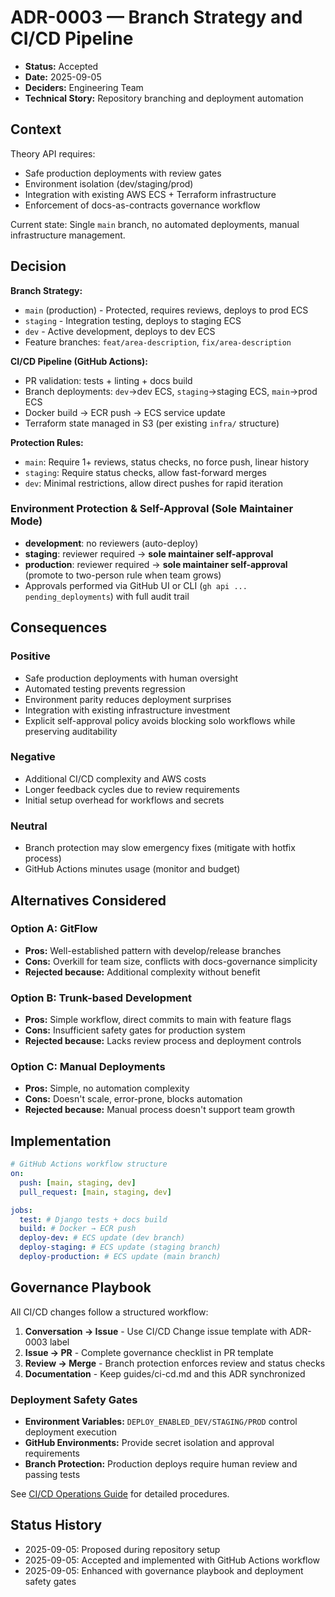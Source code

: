 # ADR-0003 — Branch Strategy and CI/CD Pipeline

- **Status:** Accepted
- **Date:** 2025-09-05  
- **Deciders:** Engineering Team
- **Technical Story:** Repository branching and deployment automation

## Context

Theory API requires:
- Safe production deployments with review gates
- Environment isolation (dev/staging/prod) 
- Integration with existing AWS ECS + Terraform infrastructure
- Enforcement of docs-as-contracts governance workflow

Current state: Single `main` branch, no automated deployments, manual infrastructure management.

## Decision

**Branch Strategy:**
- `main` (production) - Protected, requires reviews, deploys to prod ECS
- `staging` - Integration testing, deploys to staging ECS  
- `dev` - Active development, deploys to dev ECS
- Feature branches: `feat/area-description`, `fix/area-description`

**CI/CD Pipeline (GitHub Actions):**
- PR validation: tests + linting + docs build
- Branch deployments: `dev`→dev ECS, `staging`→staging ECS, `main`→prod ECS
- Docker build → ECR push → ECS service update
- Terraform state managed in S3 (per existing `infra/` structure)

**Protection Rules:**
- `main`: Require 1+ reviews, status checks, no force push, linear history
- `staging`: Require status checks, allow fast-forward merges
- `dev`: Minimal restrictions, allow direct pushes for rapid iteration

### Environment Protection & Self-Approval (Sole Maintainer Mode)
- **development**: no reviewers (auto-deploy)
- **staging**: reviewer required → **sole maintainer self-approval**
- **production**: reviewer required → **sole maintainer self-approval** (promote to two-person rule when team grows)
- Approvals performed via GitHub UI or CLI (`gh api ... pending_deployments`) with full audit trail

## Consequences

### Positive
- Safe production deployments with human oversight
- Automated testing prevents regression
- Environment parity reduces deployment surprises
- Integration with existing infrastructure investment
- Explicit self-approval policy avoids blocking solo workflows while preserving auditability

### Negative
- Additional CI/CD complexity and AWS costs
- Longer feedback cycles due to review requirements
- Initial setup overhead for workflows and secrets

### Neutral
- Branch protection may slow emergency fixes (mitigate with hotfix process)
- GitHub Actions minutes usage (monitor and budget)

## Alternatives Considered

### Option A: GitFlow
- **Pros:** Well-established pattern with develop/release branches
- **Cons:** Overkill for team size, conflicts with docs-governance simplicity
- **Rejected because:** Additional complexity without benefit

### Option B: Trunk-based Development  
- **Pros:** Simple workflow, direct commits to main with feature flags
- **Cons:** Insufficient safety gates for production system
- **Rejected because:** Lacks review process and deployment controls

### Option C: Manual Deployments
- **Pros:** Simple, no automation complexity
- **Cons:** Doesn't scale, error-prone, blocks automation
- **Rejected because:** Manual process doesn't support team growth

## Implementation

```yaml
# GitHub Actions workflow structure
on:
  push: [main, staging, dev]
  pull_request: [main, staging, dev]

jobs:
  test: # Django tests + docs build
  build: # Docker → ECR push  
  deploy-dev: # ECS update (dev branch)
  deploy-staging: # ECS update (staging branch)
  deploy-production: # ECS update (main branch)
```

## Governance Playbook

All CI/CD changes follow a structured workflow:

1. **Conversation → Issue** - Use CI/CD Change issue template with ADR-0003 label
2. **Issue → PR** - Complete governance checklist in PR template  
3. **Review → Merge** - Branch protection enforces review and status checks
4. **Documentation** - Keep guides/ci-cd.md and this ADR synchronized

### Deployment Safety Gates

- **Environment Variables:** `DEPLOY_ENABLED_DEV/STAGING/PROD` control deployment execution
- **GitHub Environments:** Provide secret isolation and approval requirements
- **Branch Protection:** Production deploys require human review and passing tests

See [CI/CD Operations Guide](../runbooks/ci-cd) for detailed procedures.

## Status History

- 2025-09-05: Proposed during repository setup
- 2025-09-05: Accepted and implemented with GitHub Actions workflow
- 2025-09-05: Enhanced with governance playbook and deployment safety gates